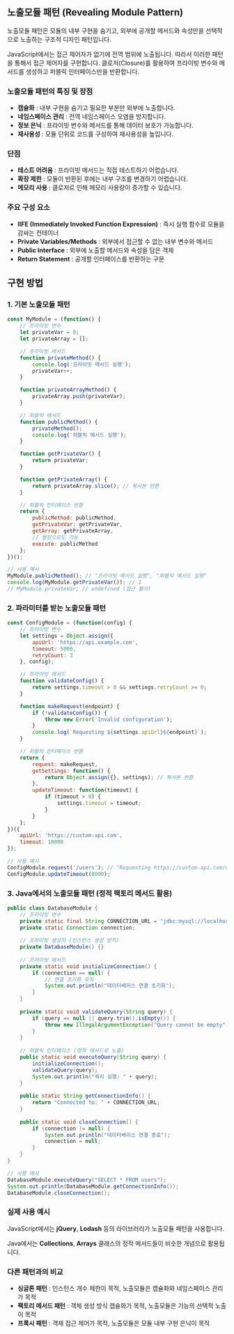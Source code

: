 ## 노출모듈 패턴 (Revealing Module Pattern)

노출모듈 패턴은 모듈의 내부 구현을 숨기고, 외부에 공개할 메서드와 속성만을 선택적으로 노출하는 구조적 디자인 패턴입니다.

JavaScript에서는 접근 제어자가 없기에 전역 범위에 노출됩니다. 따라서 이러한 패턴을 통해서 접근 제어자를 구현합니다. 클로저(Closure)를 활용하여 프라이빗 변수와 메서드를 생성하고 퍼블릭 인터페이스만을 반환합니다.

### 노출모듈 패턴의 특징 및 장점

- **캡슐화** : 내부 구현을 숨기고 필요한 부분만 외부에 노출합니다.
- **네임스페이스 관리** : 전역 네임스페이스 오염을 방지합니다.
- **정보 은닉** : 프라이빗 변수와 메서드를 통해 데이터 보호가 가능합니다.
- **재사용성** : 모듈 단위로 코드를 구성하여 재사용성을 높입니다.

### 단점

- **테스트 어려움** : 프라이빗 메서드는 직접 테스트하기 어렵습니다.
- **확장 제한** : 모듈이 반환된 후에는 내부 구조를 변경하기 어렵습니다.
- **메모리 사용** : 클로저로 인해 메모리 사용량이 증가할 수 있습니다.

### 주요 구성 요소

- **IIFE (Immediately Invoked Function Expression)** : 즉시 실행 함수로 모듈을 감싸는 컨테이너
- **Private Variables/Methods** : 외부에서 접근할 수 없는 내부 변수와 메서드
- **Public Interface** : 외부에 노출할 메서드와 속성을 담은 객체
- **Return Statement** : 공개할 인터페이스를 반환하는 구문

## 구현 방법

### 1. 기본 노출모듈 패턴

```javascript
const MyModule = (function() {
    // 프라이빗 변수
    let privateVar = 0;
    let privateArray = [];

    // 프라이빗 메서드
    function privateMethod() {
        console.log('프라이빗 메서드 실행');
        privateVar++;
    }

    function privateArrayMethod() {
        privateArray.push(privateVar);
    }

    // 퍼블릭 메서드
    function publicMethod() {
        privateMethod();
        console.log('퍼블릭 메서드 실행');
    }

    function getPrivateVar() {
        return privateVar;
    }

    function getPrivateArray() {
        return privateArray.slice(); // 복사본 반환
    }

    // 퍼블릭 인터페이스 반환
    return {
        publicMethod: publicMethod,
        getPrivateVar: getPrivateVar,
        getArray: getPrivateArray,
        // 별칭으로도 가능
        execute: publicMethod
    };
})();

// 사용 예시
MyModule.publicMethod(); // "프라이빗 메서드 실행", "퍼블릭 메서드 실행"
console.log(MyModule.getPrivateVar()); // 1
// MyModule.privateVar; // undefined (접근 불가)
```

### 2. 파라미터를 받는 노출모듈 패턴

```javascript
const ConfigModule = (function(config) {
    // 프라이빗 변수
    let settings = Object.assign({
        apiUrl: 'https://api.example.com',
        timeout: 5000,
        retryCount: 3
    }, config);

    // 프라이빗 메서드
    function validateConfig() {
        return settings.timeout > 0 && settings.retryCount >= 0;
    }

    function makeRequest(endpoint) {
        if (!validateConfig()) {
            throw new Error('Invalid configuration');
        }
        console.log(`Requesting ${settings.apiUrl}${endpoint}`);
    }

    // 퍼블릭 인터페이스 반환
    return {
        request: makeRequest,
        getSettings: function() {
            return Object.assign({}, settings); // 복사본 반환
        },
        updateTimeout: function(timeout) {
            if (timeout > 0) {
                settings.timeout = timeout;
            }
        }
    };
})({
    apiUrl: 'https://custom-api.com',
    timeout: 10000
});

// 사용 예시
ConfigModule.request('/users'); // "Requesting https://custom-api.com/users"
ConfigModule.updateTimeout(8000);
```

### 3. Java에서의 노출모듈 패턴 (정적 팩토리 메서드 활용)

```java
public class DatabaseModule {
    // 프라이빗 변수
    private static final String CONNECTION_URL = "jdbc:mysql://localhost:3306/db";
    private static Connection connection;
    
    // 프라이빗 생성자 (인스턴스 생성 방지)
    private DatabaseModule() {}
    
    // 프라이빗 메서드
    private static void initializeConnection() {
        if (connection == null) {
            // 연결 초기화 로직
            System.out.println("데이터베이스 연결 초기화");
        }
    }
    
    private static void validateQuery(String query) {
        if (query == null || query.trim().isEmpty()) {
            throw new IllegalArgumentException("Query cannot be empty");
        }
    }
    
    // 퍼블릭 인터페이스 (정적 메서드로 노출)
    public static void executeQuery(String query) {
        initializeConnection();
        validateQuery(query);
        System.out.println("쿼리 실행: " + query);
    }
    
    public static String getConnectionInfo() {
        return "Connected to: " + CONNECTION_URL;
    }
    
    public static void closeConnection() {
        if (connection != null) {
            System.out.println("데이터베이스 연결 종료");
            connection = null;
        }
    }
}

// 사용 예시
DatabaseModule.executeQuery("SELECT * FROM users");
System.out.println(DatabaseModule.getConnectionInfo());
DatabaseModule.closeConnection();
```

### 실제 사용 예시

JavaScript에서는 **jQuery**, **Lodash** 등의 라이브러리가 노출모듈 패턴을 사용합니다.

Java에서는 **Collections**, **Arrays** 클래스의 정적 메서드들이 비슷한 개념으로 활용됩니다.

### 다른 패턴과의 비교

- **싱글톤 패턴** : 인스턴스 개수 제한이 목적, 노출모듈은 캡슐화와 네임스페이스 관리가 목적
- **팩토리 메서드 패턴** : 객체 생성 방식 캡슐화가 목적, 노출모듈은 기능의 선택적 노출이 목적
- **프록시 패턴** : 객체 접근 제어가 목적, 노출모듈은 모듈 내부 구현 은닉이 목적
